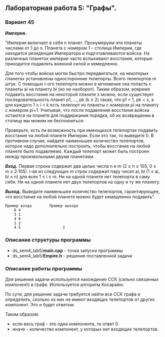 ## Лабораторная работа 5: "Графы".

### Вариант 45
**Империя.** 

"Империя включает в себя n планет. Пронумеруем эти планеты числами от 1 до
n. Планета с номером 1 – столица Империи, где находится резиденция
Императора и подготавливаются войска. На различных планетах империи часто
вспыхивают восстания, которые приходится подавлять военной силой и
немедленно.

Для того чтобы войска могли быстро передвигаться, на некоторых планетах
установлены односторонние телепорты. Всего телепортов m штук. С помощью
i-ого телепорта можно в мгновение ока попасть с планеты ai на планету bi (но
не наоборот). Таким образом, вовремя подавить восстание на некоторой планете
x можно, если существует последовательность планет p1, ..., pk (k ≥ 2) такая,
что p1 = 1, pk = x, а для каждого 1 ≤ i < k есть телепорт из планеты с номером pi
на планету с номером pi+1. Учитывая, что после подавления восстания войска
остаются на планете для поддержания порядка, об их возвращении в столицу
мы можем не беспокоиться.

Проверьте, есть ли возможность при имеющихся телепортах подавить
восстание на любой планете Империи. Если это так, то выведите 0. В
противном случае, найдите наименьшее количество телепортов, которое надо
дополнительно построить, чтобы восстание на любой планете было
подавляемо. Каждый телепорт может быть построен между произвольными
двумя планетами.

**_Вход._** Первая строка содержит два целых числа n и m (2 ≤ n ≤ 105, 0 ≤ m ≤
2·105). i-ая из следующих m строк содержит пару чисел ai, bi (1 ≤ ai, bi ≤ n) для
всех 1 ≤ i ≤ m. Ни на одной планете нет телепорта в саму себя. Ни на одной
планете нет двух телепортов на одну и ту же планету.

**_Выход._** Выведите наименьшее количество телепортов, гарантирующее, что
восстание на любой планете можно будет немедленно подавить".

```
Пример входа        Пример выхода
    6 4          
    3 1
    4 6
    1 2
    4 5                   2
```

### Описание структуры программы

- ds_sem4_lab5/**main.cpp** - точка запуска программы
- ds_sem4_lab5/**Empire.h** - решение поставленной задачи 

### Описание работы программы

Для решения задачи используется нахождение ССК (сильно связанных компонент) в графе. 
Используется алгоритм Косарайю.

По сути, для решения задачи требуется найти все ССК графа и определить,
сколько из них не имеют входящих телепортов от других компонент. Это и будет ответом.

Таким образом:
- если весь граф - это одна компонента, то ответ 0
- иначе - количество компонент, у которых нет входящих телепортов.